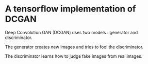 # A tensorflow implementation of  DCGAN



Deep Convolution GAN (DCGAN) uses two models : generator and discriminator.

The generator creates new images and tries to fool the discriminator. 

The discriminator learns how to judge fake images from real images. 



